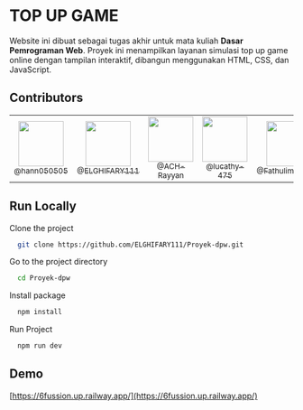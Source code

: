 # TOP UP GAME

Website ini dibuat sebagai tugas akhir untuk mata kuliah **Dasar Pemrograman Web**. Proyek ini menampilkan layanan simulasi top up game online dengan tampilan interaktif, dibangun menggunakan HTML, CSS, dan JavaScript.

<!--
![Logo](https://dev-to-uploads.s3.amazonaws.com/uploads/articles/th5xamgrr6se0x5ro4g6.png) -->

## Contributors

<table align="center">
  <tr>
    <td align="center">
      <a href="https://github.com/hann050505">
        <img src="https://avatars.githubusercontent.com/hann050505" width="80"/><br/>
        <sub>@hann050505</sub>
      </a>
    </td>
    <td align="center">
      <a href="https://github.com/ELGHIFARY111">
        <img src="https://avatars.githubusercontent.com/ELGHIFARY111" width="80"/><br/>
        <sub>@ELGHIFARY111</sub>
      </a>
    </td>
    <td align="center">
      <a href="https://github.com/ACH-Rayyan">
        <img src="https://avatars.githubusercontent.com/ACH-Rayyan" width="80"/><br/>
        <sub>@ACH-Rayyan</sub>
      </a>
    </td>
    <td align="center">
      <a href="https://github.com/lucathy-475">
        <img src="https://avatars.githubusercontent.com/lucathy-475" width="80"/><br/>
        <sub>@lucathy-475</sub>
      </a>
    </td>
    <td align="center">
      <a href="https://github.com/Fathulimann123">
        <img src="https://avatars.githubusercontent.com/Fathulimann123" width="80"/><br/>
        <sub>@Fathulimann123</sub>
      </a>
    </td>
    <td align="center">
      <a href="https://github.com/Roti18">
        <img src="https://avatars.githubusercontent.com/Roti18" width="80"/><br/>
        <sub>@Roti18</sub>
      </a>
    </td>
  </tr>
</table>

## Run Locally

Clone the project

```bash
  git clone https://github.com/ELGHIFARY111/Proyek-dpw.git
```

Go to the project directory

```bash
  cd Proyek-dpw
```

Install package

```bash
  npm install
```

Run Project

```bash
  npm run dev
```

## Demo 

[https://6fussion.up.railway.app/](https://6fussion.up.railway.app/)
